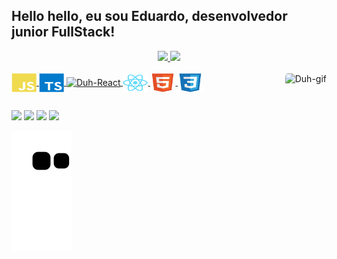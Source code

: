 
## Hello hello, eu sou Eduardo, desenvolvedor junior FullStack!

<div align="center">
  <a href="https://github.com/DuhCardoso">
  <img height="160em" src="https://github-readme-stats.vercel.app/api?username=DuhCardoso&show_icons=true&theme=github_dark&include_all_commits=true&count_private=true"/>
  <img height="160em" src="https://github-readme-stats.vercel.app/api/top-langs/?username=DuhCardoso&layout=compact&langs_count=7&theme=github_dark"/>
</div>

<div style="display: inline_block"><br>
  <img align="center" alt="Duh-Js" height="30" width="40" src="https://raw.githubusercontent.com/devicons/devicon/master/icons/javascript/javascript-plain.svg">
  <img align="center" alt="Duh-Ts" height="30" width="40" src="https://raw.githubusercontent.com/devicons/devicon/master/icons/typescript/typescript-plain.svg">
  <img align="center" alt="Duh-React" height="30" width="40" src="https://cdn.jsdelivr.net/gh/devicons/devicon/icons/nodejs/nodejs-original.svg" />          
  <img align="center" alt="Duh-React" height="30" width="40" src="https://raw.githubusercontent.com/devicons/devicon/master/icons/react/react-original.svg">
  <img align="center" alt="Duh-HTML" height="30" width="40" src="https://raw.githubusercontent.com/devicons/devicon/master/icons/html5/html5-original.svg">
  <img align="center" alt="Duh-CSS" height="30" width="40" src="https://raw.githubusercontent.com/devicons/devicon/master/icons/css3/css3-original.svg">
  <img align="right" alt="Duh-gif" height="160" style="border-radius:5%;"  src="https://media.discordapp.net/attachments/957734010975551580/1059824140439269417/picasion.com_5b05dbdbf5ecd63cf9377b5e006f54c7.gif?width=320&height=320">
</div>

##

<div> 
  <a href="https://instagram.com/naomeligo" target="_blank"><img src="https://img.shields.io/badge/-Instagram-%23E4405F?style=for-the-badge&logo=instagram&logoColor=white" target="_blank"></a>
	<a href="https://twitter.com/naomeligo" target="_blank"><img src="https://img.shields.io/badge/Twitter-1DA1F2?style=for-the-badge&logo=twitter&logoColor=white" target="_blank"/></a>
  <a href = "mailto:eduardo.cardoso.j221@gmail.com"><img src="https://img.shields.io/badge/-Gmail-%23333?style=for-the-badge&logo=gmail&logoColor=white" target="_blank"></a>
  <a href="https://www.linkedin.com/in/eduardo-cardoso-de-jesus-76072a234" target="_blank"><img src="https://img.shields.io/badge/-LinkedIn-%230077B5?style=for-the-badge&logo=linkedin&logoColor=white" target="_blank"></a>  
  
  
  ![Snake animation](https://github.com/DuhCardoso/DuhCardoso/blob/output/github-contribution-grid-snake.svg)
  
</div>
